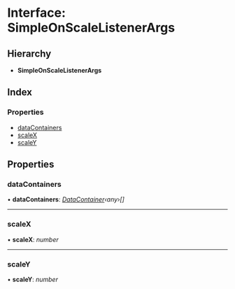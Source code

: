 # Interface: SimpleOnScaleListenerArgs

## Hierarchy

* **SimpleOnScaleListenerArgs**

## Index

### Properties

* [dataContainers](simpleonscalelistenerargs.md#datacontainers)
* [scaleX](simpleonscalelistenerargs.md#scalex)
* [scaleY](simpleonscalelistenerargs.md#scaley)

## Properties

###  dataContainers

• **dataContainers**: *[DataContainer](../classes/datacontainer.md)‹any›[]*

___

###  scaleX

• **scaleX**: *number*

___

###  scaleY

• **scaleY**: *number*
